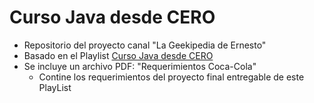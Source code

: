 # Curso Java desde CERO
* Repositorio del proyecto canal "La Geekipedia de Ernesto"
* Basado en el Playlist [Curso Java desde CERO](https://www.youtube.com/playlist?list=PLyvsggKtwbLX9LrDnl1-K6QtYo7m0yXWB)
* Se incluye un archivo PDF: "Requerimientos Coca-Cola"
  + Contine los requerimientos del proyecto final entregable de este PlayList
 